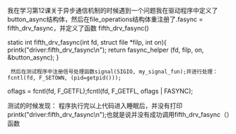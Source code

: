  我在学习第12课关于异步通信机制的时候遇到一个问题我在驱动程序中定义了button_async结构体，然后在file_operations结构体重注册了.fasync  =         fifth_drv_fasync，并定义了函数 fifth_drv_fasync()

static int fifth_drv_fasync(int fd, struct file *filp, int on){
        printk("driver:fifth_drv_fasync\n");
        return fasync_helper (fd, filp, on, &button_async);
}

     然后在测试程序中注册信号处理函数signal(SIGIO, my_signal_fun);并进行处理：fcntl(fd, F_SETOWN, (pid=getpid()));
oflags = fcntl(fd, F_GETFL);fcntl(fd, F_GETFL, oflags | FASYNC);

测试的时候发现：
      程序执行完以上代码进入睡眠后，并没有打印printk("driver:fifth_drv_fasync\n");也就是说并没有成功调用fifth_drv_fasync（）函数